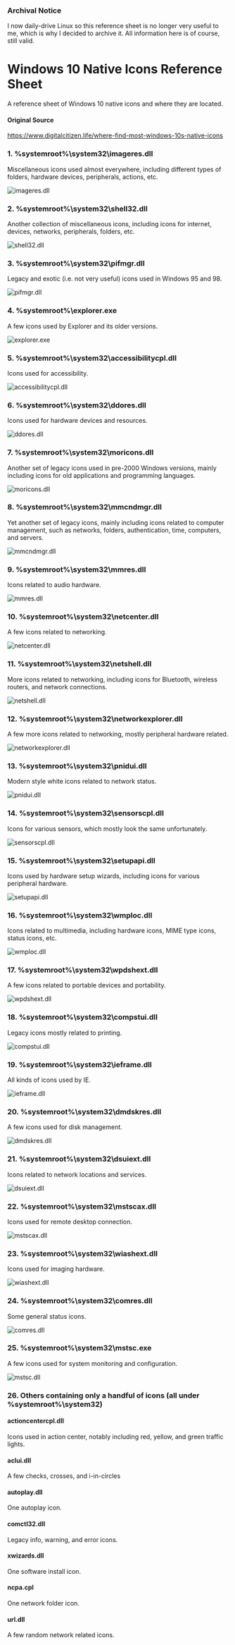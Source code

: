 ### Archival Notice

I now daily-drive Linux so this reference sheet is no longer very useful to me, which is why I decided to archive it. All information here is of course, still valid.

# Windows 10 Native Icons Reference Sheet

A reference sheet of Windows 10 native icons and where they are located.
#### Original Source
https://www.digitalcitizen.life/where-find-most-windows-10s-native-icons

### 1. %systemroot%\system32\imageres.dll

Miscellaneous icons used almost everywhere, including different types of folders, hardware devices, peripherals, actions, etc.

![imageres.dll](/imgs/imageres.png)

### 2. %systemroot%\system32\shell32.dll

Another collection of miscellaneous icons, including icons for internet, devices, networks, peripherals, folders, etc.

![shell32.dll](/imgs/shell32.png)

### 3. %systemroot%\system32\pifmgr.dll

Legacy and exotic (i.e. not very useful) icons used in Windows 95 and 98.

![pifmgr.dll](/imgs/pifmgr.png)

### 4. %systemroot%\explorer.exe

A few icons used by Explorer and its older versions.

![explorer.exe](/imgs/explorer.png)

### 5. %systemroot%\system32\accessibilitycpl.dll

Icons used for accessibility.

![accessibilitycpl.dll](/imgs/accessibilitycpl.png)

### 6. %systemroot%\system32\ddores.dll

Icons used for hardware devices and resources.

![ddores.dll](/imgs/ddores.png)

### 7. %systemroot%\system32\moricons.dll

Another set of legacy icons used in pre-2000 Windows versions, mainly including icons for old applications and programming languages.

![moricons.dll](/imgs/moricons.png)

### 8. %systemroot%\system32\mmcndmgr.dll

Yet another set of legacy icons, mainly including icons related to computer management, such as networks, folders, authentication, time, computers, and servers.

![mmcndmgr.dll](/imgs/mmcndmgr.png)

### 9. %systemroot%\system32\mmres.dll

Icons related to audio hardware.

![mmres.dll](/imgs/mmres.png)

### 10. %systemroot%\system32\netcenter.dll

A few icons related to networking.

![netcenter.dll](/imgs/netcenter.png)

### 11. %systemroot%\system32\netshell.dll

More icons related to networking, including icons for Bluetooth, wireless routers, and network connections.

![netshell.dll](/imgs/netshell.png)

### 12. %systemroot%\system32\networkexplorer.dll

A few more icons related to networking, mostly peripheral hardware related.

![networkexplorer.dll](/imgs/networkexplorer.png)

### 13. %systemroot%\system32\pnidui.dll

Modern style white icons related to network status.

![pnidui.dll](/imgs/pnidui.png)

### 14. %systemroot%\system32\sensorscpl.dll

Icons for various sensors, which mostly look the same unfortunately.

![sensorscpl.dll](/imgs/sensorscpl.png)

### 15. %systemroot%\system32\setupapi.dll

Icons used by hardware setup wizards, including icons for various peripheral hardware.

![setupapi.dll](/imgs/setupapi.png)

### 16. %systemroot%\system32\wmploc.dll

Icons related to multimedia, including hardware icons, MIME type icons, status icons, etc.

![wmploc.dll](/imgs/wmploc.png)

### 17. %systemroot%\system32\wpdshext.dll

A few icons related to portable devices and portability.

![wpdshext.dll](/imgs/wpdshext.png)

### 18. %systemroot%\system32\compstui.dll

Legacy icons mostly related to printing.

![compstui.dll](/imgs/compstui.png)

### 19. %systemroot%\system32\ieframe.dll

All kinds of icons used by IE.

![ieframe.dll](/imgs/ieframe.png)

### 20. %systemroot%\system32\dmdskres.dll

A few icons used for disk management.

![dmdskres.dll](/imgs/dmdskres.png)

### 21. %systemroot%\system32\dsuiext.dll

Icons related to network locations and services.

![dsuiext.dll](/imgs/dsuiext.png)

### 22. %systemroot%\system32\mstscax.dll

Icons used for remote desktop connection.

![mstscax.dll](/imgs/mstscax.png)

### 23. %systemroot%\system32\wiashext.dll

Icons used for imaging hardware.

![wiashext.dll](/imgs/wiashext.png)

### 24. %systemroot%\system32\comres.dll

Some general status icons.

![comres.dll](/imgs/comres.png)

### 25. %systemroot%\system32\mstsc.exe

A few icons used for system monitoring and configuration.

![mstsc.dll](/imgs/mstsc.png)

### 26. Others containing only a handful of icons (all under %systemroot%\system32\)

#### actioncentercpl.dll

Icons used in action center, notably including red, yellow, and green traffic lights.

#### aclui.dll

A few checks, crosses, and i-in-circles

#### autoplay.dll

One autoplay icon.

#### comctl32.dll

Legacy info, warning, and error icons.

#### xwizards.dll

One software install icon.

#### ncpa.cpl

One network folder icon.

#### url.dll

A few random network related icons.
